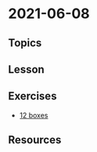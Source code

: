 # 2021-06-08

## Topics

## Lesson

## Exercises

- [12 boxes](https://classroom.github.com/a/360TIJDC)

## Resources
